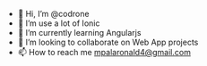 - 👋 Hi, I’m @codrone
- 👀 I’m use a lot of Ionic
- 🌱 I’m currently learning Angularjs
- 💞️ I’m looking to collaborate on Web App projects
- 📫 How to reach me mpalaronald4@gmail.com

<!---
codrone/codrone is a ✨ special ✨ repository because its `README.md` (this file) appears on your GitHub profile.
You can click the Preview link to take a look at your changes.
--->
